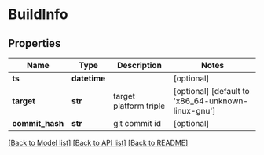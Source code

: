 # BuildInfo

## Properties
Name | Type | Description | Notes
------------ | ------------- | ------------- | -------------
**ts** | **datetime** |  | [optional] 
**target** | **str** | target platform triple | [optional] [default to 'x86_64-unknown-linux-gnu']
**commit_hash** | **str** | git commit id | [optional] 

[[Back to Model list]](../README.md#documentation-for-models) [[Back to API list]](../README.md#documentation-for-api-endpoints) [[Back to README]](../README.md)


